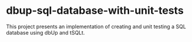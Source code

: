 # dbup-sql-database-with-unit-tests
 This project presents an implementation of creating and unit testing a SQL database using dbUp and tSQLt.
